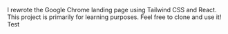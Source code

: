 I rewrote the Google Chrome landing page using Tailwind CSS and React. This project is primarily for learning purposes. Feel free to clone and use it!
Test
